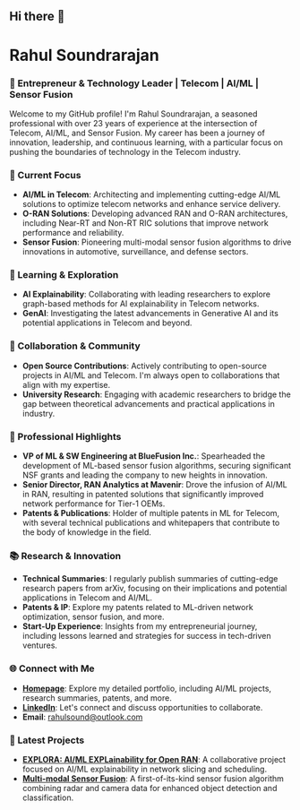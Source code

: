 ## Hi there 👋

# Rahul Soundrarajan

### 🚀 Entrepreneur & Technology Leader | Telecom | AI/ML | Sensor Fusion

Welcome to my GitHub profile! I'm Rahul Soundrarajan, a seasoned professional with over 23 years of experience at the intersection of Telecom, AI/ML, and Sensor Fusion. My career has been a journey of innovation, leadership, and continuous learning, with a particular focus on pushing the boundaries of technology in the Telecom industry.

### 🔭 Current Focus
- **AI/ML in Telecom**: Architecting and implementing cutting-edge AI/ML solutions to optimize telecom networks and enhance service delivery.
- **O-RAN Solutions**: Developing advanced RAN and O-RAN architectures, including Near-RT and Non-RT RIC solutions that improve network performance and reliability.
- **Sensor Fusion**: Pioneering multi-modal sensor fusion algorithms to drive innovations in automotive, surveillance, and defense sectors.

### 🌱 Learning & Exploration
- **AI Explainability**: Collaborating with leading researchers to explore graph-based methods for AI explainability in Telecom networks.
- **GenAI**: Investigating the latest advancements in Generative AI and its potential applications in Telecom and beyond.

### 👯 Collaboration & Community
- **Open Source Contributions**: Actively contributing to open-source projects in AI/ML and Telecom. I'm always open to collaborations that align with my expertise.
- **University Research**: Engaging with academic researchers to bridge the gap between theoretical advancements and practical applications in industry.

### 💼 Professional Highlights
- **VP of ML & SW Engineering at BlueFusion Inc.**: Spearheaded the development of ML-based sensor fusion algorithms, securing significant NSF grants and leading the company to new heights in innovation.
- **Senior Director, RAN Analytics at Mavenir**: Drove the infusion of AI/ML in RAN, resulting in patented solutions that significantly improved network performance for Tier-1 OEMs.
- **Patents & Publications**: Holder of multiple patents in ML for Telecom, with several technical publications and whitepapers that contribute to the body of knowledge in the field.

### 📚 Research & Innovation
- **Technical Summaries**: I regularly publish summaries of cutting-edge research papers from arXiv, focusing on their implications and potential applications in Telecom and AI/ML.
- **Patents & IP**: Explore my patents related to ML-driven network optimization, sensor fusion, and more.
- **Start-Up Experience**: Insights from my entrepreneurial journey, including lessons learned and strategies for success in tech-driven ventures.

### 🌐 Connect with Me
- **[Homepage](https://rahulsound.streamlit.app/)**: Explore my detailed portfolio, including AI/ML projects, research summaries, patents, and more.
- **[LinkedIn](https://www.linkedin.com/in/rahulsoundrarajan)**: Let's connect and discuss opportunities to collaborate.
- **Email**: rahulsound@outlook.com

### 📝 Latest Projects
- **[EXPLORA: AI/ML EXPLainability for Open RAN](https://github.com/your-repo-link)**: A collaborative project focused on AI/ML explainability in network slicing and scheduling.
- **[Multi-modal Sensor Fusion](https://github.com/your-repo-link)**: A first-of-its-kind sensor fusion algorithm combining radar and camera data for enhanced object detection and classification.
